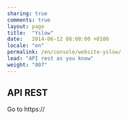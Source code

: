 ```yaml
---
sharing: true
comments: true
layout: page
title:  "Yslow"
date:   2014-06-12 08:00:00 +0100
locale: "en"
permalink: /en/console/website-yslow/
lead: "API rest as you know"
weight: "007"
---
```


## API REST

Go to https://